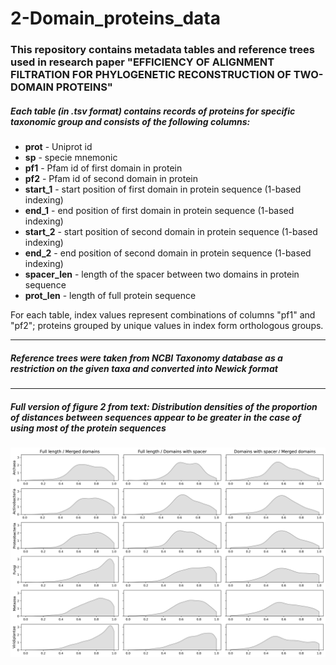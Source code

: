 # 2-Domain_proteins_data

### This repository contains metadata tables and reference trees used in research paper "EFFICIENCY OF  ALIGNMENT FILTRATION FOR PHYLOGENETIC RECONSTRUCTION OF TWO-DOMAIN PROTEINS"

##### Each table (in .tsv format) contains records of proteins for specific taxonomic group and consists of the following columns:
* <b>prot</b> - Uniprot id 
* <b>sp</b> - specie mnemonic
* <b>pf1</b> - Pfam id of first domain in protein
* <b>pf2</b> - Pfam id of second domain in protein
* <b>start_1</b> - start position of first domain in protein sequence (1-based indexing)
* <b>end_1</b> - end position of first domain in protein sequence (1-based indexing)
* <b>start_2</b> - start position of second domain in protein sequence (1-based indexing)
* <b>end_2</b> - end position of second domain in protein sequence (1-based indexing)
* <b>spacer_len</b> - length of the spacer between two domains in protein sequence
* <b>prot_len</b> - length of full protein sequence

For each table, index values represent combinations of columns "pf1" and "pf2"; proteins grouped by unique values in index form orthologous groups.

---

##### Reference trees were taken from NCBI Taxonomy database as a restriction on the given taxa and converted into Newick format

---

##### Full version of figure 2 from text: Distribution densities of the proportion of distances between sequences appear to be greater in the case of using most of the protein sequences

<img src="https://github.com/belozersky321/2-Domain_proteins_data/blob/main/kde_1.png">
